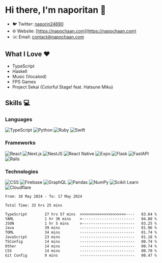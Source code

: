 # Hi there, I'm naporitan 👋

- 🐦 Twitter: [naporin24690](https://twitter.com/naporin24690)
- 🌐 Website: [https://napochaan.com](https://napochaan.com)
- ✉️ Email: [contact@napochaan.com](mailto:contact@napochaan.com)

## What I Love ❤️
- TypeScript
- Haskell
- Music (Vocaloid)
- FPS Games
- Project Sekai (Colorful Stage! feat. Hatsune Miku)

## Skills 💻

### Languages

![TypeScript](https://img.shields.io/badge/-TypeScript-3178C6?style=for-the-badge&logo=typescript&logoColor=white)
![Python](https://img.shields.io/badge/-Python-3776AB?style=for-the-badge&logo=python&logoColor=white)
![Ruby](https://img.shields.io/badge/-Ruby-CC342D?style=for-the-badge&logo=ruby&logoColor=white)
![Swift](https://img.shields.io/badge/-Swift-F05138?style=for-the-badge&logo=swift&logoColor=white)

### Frameworks

![React](https://img.shields.io/badge/-React-61DAFB?style=for-the-badge&logo=react&logoColor=black)
![Next.js](https://img.shields.io/badge/-Next.js-black?style=for-the-badge&logo=next.js)
![NestJS](https://img.shields.io/badge/-NestJS-E0234E?style=for-the-badge&logo=nestjs&logoColor=white)
![React Native](https://img.shields.io/badge/-React_Native-61DAFB?style=for-the-badge&logo=react&logoColor=black)
![Expo](https://img.shields.io/badge/-Expo-000020?style=for-the-badge&logo=expo)
![Flask](https://img.shields.io/badge/-Flask-000000?style=for-the-badge&logo=flask&logoColor=white)
![FastAPI](https://img.shields.io/badge/-FastAPI-009688?style=for-the-badge&logo=fastapi&logoColor=white)
![Rails](https://img.shields.io/badge/-Rails-CC0000?style=for-the-badge&logo=ruby-on-rails&logoColor=white)

### Technologies

![CSS](https://img.shields.io/badge/-CSS-1572B6?style=for-the-badge&logo=css3&logoColor=white)
![Firebase](https://img.shields.io/badge/-Firebase-FFCA28?style=for-the-badge&logo=firebase&logoColor=black)
![GraphQL](https://img.shields.io/badge/-GraphQL-E10098?style=for-the-badge&logo=graphql&logoColor=white)
![Pandas](https://img.shields.io/badge/-Pandas-150458?style=for-the-badge&logo=pandas&logoColor=white)
![NumPy](https://img.shields.io/badge/-NumPy-013243?style=for-the-badge&logo=numpy&logoColor=white)
![Scikit Learn](https://img.shields.io/badge/-Scikit_Learn-F7931E?style=for-the-badge&logo=scikit-learn&logoColor=white)
![Cloudflare](https://img.shields.io/badge/-Cloudflare-F38020?style=for-the-badge&logo=cloudflare&logoColor=white)


<!--START_SECTION:waka-->

```txt
From: 10 May 2024 - To: 17 May 2024

Total Time: 33 hrs 25 mins

TypeScript        27 hrs 57 mins  >>>>>>>>>>>>>>>>>>>>>----   83.64 %
YAML              1 hr 36 mins    >------------------------   04.80 %
JSON              1 hr 5 mins     >------------------------   03.25 %
Java              39 mins         -------------------------   01.96 %
TOML              34 mins         -------------------------   01.74 %
JavaScript        23 mins         -------------------------   01.18 %
TSConfig          14 mins         -------------------------   00.74 %
Other             14 mins         -------------------------   00.74 %
CSS               14 mins         -------------------------   00.70 %
Git Config        9 mins          -------------------------   00.47 %
```

<!--END_SECTION:waka-->

